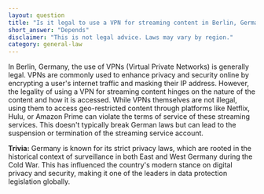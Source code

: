 ```yaml
---
layout: question
title: "Is it legal to use a VPN for streaming content in Berlin, Germany?"
short_answer: "Depends"
disclaimer: "This is not legal advice. Laws may vary by region."
category: general-law
---
```

In Berlin, Germany, the use of VPNs (Virtual Private Networks) is generally legal. VPNs are commonly used to enhance privacy and security online by encrypting a user's internet traffic and masking their IP address. However, the legality of using a VPN for streaming content hinges on the nature of the content and how it is accessed. While VPNs themselves are not illegal, using them to access geo-restricted content through platforms like Netflix, Hulu, or Amazon Prime can violate the terms of service of these streaming services. This doesn't typically break German laws but can lead to the suspension or termination of the streaming service account.

**Trivia:** Germany is known for its strict privacy laws, which are rooted in the historical context of surveillance in both East and West Germany during the Cold War. This has influenced the country's modern stance on digital privacy and security, making it one of the leaders in data protection legislation globally.
